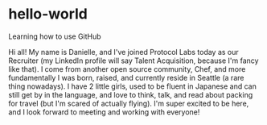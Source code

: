 # hello-world
Learning how to use GitHub

Hi all! My name is Danielle, and I've joined Protocol Labs today as our Recruiter (my LinkedIn profile will say Talent Acquisition, because I'm fancy like that). I come from another open source community, Chef, and more fundamentally I was born, raised, and currently reside in Seattle (a rare thing nowadays). I have 2 little girls, used to be fluent in Japanese and can still get by in the language, and love to think, talk, and read about packing for travel (but I'm scared of actually flying). I'm super excited to be here, and I look forward to meeting and working with everyone!
